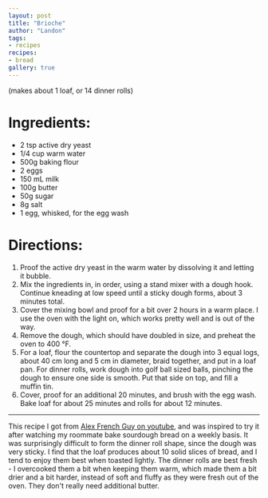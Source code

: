 ```yaml
---
layout: post
title: "Brioche"
author: "Landon"
tags:
- recipes
recipes:
- bread
gallery: true
---
```


(makes about 1 loaf, or 14 dinner rolls)

# Ingredients:
- 2 tsp active dry yeast
- 1/4 cup warm water
- 500g baking flour
- 2 eggs
- 150 mL milk
- 100g butter
- 50g sugar
- 8g salt
- 1 egg, whisked, for the egg wash

# Directions:

1. Proof the active dry yeast in the warm water by dissolving it and letting it bubble.
2. Mix the ingredients in, in order, using a stand mixer with a dough hook. Continue kneading at low speed until a sticky dough forms, about 3 minutes total.
3. Cover the mixing bowl and proof for a bit over 2 hours in a warm place. I use the oven with the light on, which works pretty well and is out of the way.
4. Remove the dough, which should have doubled in size, and preheat the oven to 400 °F.
5. For a loaf, flour the countertop and separate the dough into 3 equal logs, about 40 cm long and 5 cm in diameter, braid together, and put in a loaf pan. For dinner rolls, work dough into golf ball sized balls, pinching the dough to ensure one side is smooth. Put that side on top, and fill a muffin tin.
6. Cover, proof for an additional 20 minutes, and brush with the egg wash. Bake loaf for about 25 minutes and rolls for about 12 minutes.

---

This recipe I got from [Alex French Guy on youtube](https://www.youtube.com/watch?v=hY19NK7qBCU), and was inspired to try it after watching my roommate bake sourdough bread on a weekly basis. It was surprisingly difficult to form the dinner roll shape, since the dough was very sticky. I find that the loaf produces about 10 solid slices of bread, and I tend to enjoy them best when toasted lightly. The dinner rolls are best fresh - I overcooked them a bit when keeping them warm, which made them a bit drier and a bit harder, instead of soft and fluffy as they were fresh out of the oven. They don't really need additional butter.

<div class="gallery">
<figure name="1" alt="dinner rolls" caption="The egg wash helps make a nice glossy top"></figure>
</div>
